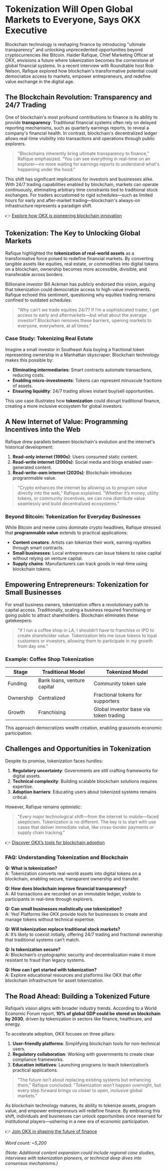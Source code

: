 # Tokenization Will Open Global Markets to Everyone, Says OKX Executive  

Blockchain technology is reshaping finance by introducing "ultimate transparency" and unlocking unprecedented opportunities beyond cryptocurrencies like Bitcoin. Haider Rafique, Chief Marketing Officer at OKX, envisions a future where tokenization becomes the cornerstone of global financial systems. In a recent interview with Roundtable host Rob Nelson, Rafique explored how blockchain's transformative potential could democratize access to markets, empower entrepreneurs, and redefine value exchange in the digital age.  

## The Blockchain Revolution: Transparency and 24/7 Trading  

One of blockchain's most profound contributions to finance is its ability to provide **transparency**. Traditional financial systems often rely on delayed reporting mechanisms, such as quarterly earnings reports, to reveal a company's financial health. In contrast, blockchain's decentralized ledger allows real-time visibility into transactions and operations through public explorers.  

> "Blockchains inherently bring ultimate transparency to finance," Rafique emphasized. "You can see everything in real-time on an explorer—no more waiting for earnings reports to understand what's happening under the hood."  

This shift has significant implications for investors and businesses alike. With 24/7 trading capabilities enabled by blockchain, markets can operate continuously, eliminating arbitrary time constraints tied to traditional stock exchanges. For traders accustomed to rigid schedules—such as limited hours for early and after-market trading—blockchain's always-on infrastructure represents a paradigm shift.  

👉 [Explore how OKX is pioneering blockchain innovation](https://bit.ly/okx-bonus)  

## Tokenization: The Key to Unlocking Global Markets  

Rafique highlighted the **tokenization of real-world assets** as a transformative force poised to redefine financial markets. By converting tangible assets like equities, real estate, or commodities into digital tokens on a blockchain, ownership becomes more accessible, divisible, and transferable across borders.  

Billionaire investor Bill Ackman has publicly endorsed this vision, arguing that tokenization could democratize access to high-value investments. Rafique echoed this sentiment, questioning why equities trading remains confined to outdated schedules:  

> "Why can’t we trade equities 24/7? If I’m a sophisticated trader, I get access to early and aftermarkets—but what about the average investor? Blockchain removes these barriers, opening markets to everyone, everywhere, at all times."  

### Case Study: Tokenizing Real Estate  

Imagine a small investor in Southeast Asia buying a fractional token representing ownership in a Manhattan skyscraper. Blockchain technology makes this possible by:  
- **Eliminating intermediaries**: Smart contracts automate transactions, reducing costs.  
- **Enabling micro-investments**: Tokens can represent minuscule fractions of assets.  
- **Ensuring liquidity**: 24/7 trading allows instant buy/sell opportunities.  

This use case illustrates how **tokenization** could disrupt traditional finance, creating a more inclusive ecosystem for global investors.  

## A New Internet of Value: Programming Incentives into the Web  

Rafique drew parallels between blockchain's evolution and the internet's historical development:  
1. **Read-only internet (1990s)**: Users consumed static content.  
2. **Read-write internet (2000s)**: Social media and blogs enabled user-generated content.  
3. **Read-write-own internet (2020s)**: Blockchain introduces programmable value.  

> "Crypto enhances the internet by allowing us to program value directly into the web," Rafique explained. "Whether it’s money, utility tokens, or community incentives, we can now distribute value seamlessly and build decentralized ecosystems."  

### Beyond Bitcoin: Tokenization for Everyday Businesses  

While Bitcoin and meme coins dominate crypto headlines, Rafique stressed that **programmable value** extends to practical applications:  
- **Content creators**: Artists can tokenize their work, earning royalties through smart contracts.  
- **Small businesses**: Local entrepreneurs can issue tokens to raise capital without relying on venture capital.  
- **Supply chains**: Manufacturers can track goods in real-time using blockchain tokens.  

## Empowering Entrepreneurs: Tokenization for Small Businesses  

For small business owners, tokenization offers a revolutionary path to capital access. Traditionally, scaling a business required franchising or going public to attract shareholders. Blockchain eliminates these gatekeepers:  

> "If I run a coffee shop in LA, I shouldn’t have to franchise or IPO to create shareholder value. Tokenization lets me issue tokens to loyal customers or investors, allowing them to participate in my growth from day one."  

### Example: Coffee Shop Tokenization  

| Stage | Traditional Model | Tokenized Model |  
|-------|-------------------|-----------------|  
| Funding | Bank loans, venture capital | Community token sale |  
| Ownership | Centralized | Fractional tokens for supporters |  
| Growth | Franchising | Global investor base via token trading |  

This approach democratizes wealth creation, enabling grassroots economic participation.  

## Challenges and Opportunities in Tokenization  

Despite its promise, tokenization faces hurdles:  
1. **Regulatory uncertainty**: Governments are still crafting frameworks for digital assets.  
2. **Technical complexity**: Building scalable blockchain solutions requires expertise.  
3. **Adoption barriers**: Educating users about tokenized systems remains critical.  

However, Rafique remains optimistic:  

> "Every major technological shift—from the internet to mobile—faced skepticism. Tokenization is no different. The key is to start with use cases that deliver immediate value, like cross-border payments or supply chain tracking."  

👉 [Discover OKX’s tools for blockchain adoption](https://bit.ly/okx-bonus)  

### FAQ: Understanding Tokenization and Blockchain  

**Q: What is tokenization?**  
A: Tokenization converts real-world assets into digital tokens on a blockchain, enabling secure, transparent ownership and transfer.  

**Q: How does blockchain improve financial transparency?**  
A: All transactions are recorded on an immutable ledger, visible to participants in real-time through explorers.  

**Q: Can small businesses realistically use tokenization?**  
A: Yes! Platforms like OKX provide tools for businesses to create and manage tokens without technical expertise.  

**Q: Will tokenization replace traditional stock markets?**  
A: It’s likely to coexist initially, offering 24/7 trading and fractional ownership that traditional systems can’t match.  

**Q: Is tokenization secure?**  
A: Blockchain’s cryptographic security and decentralization make it more resistant to fraud than legacy systems.  

**Q: How can I get started with tokenization?**  
A: Explore educational resources and platforms like OKX that offer blockchain infrastructure for asset tokenization.  

## The Road Ahead: Building a Tokenized Future  

Rafique’s vision aligns with broader industry trends. According to a World Economic Forum report, **10% of global GDP could be stored on blockchain by 2030**, driven by tokenization in sectors like finance, healthcare, and energy.  

To accelerate adoption, OKX focuses on three pillars:  
1. **User-friendly platforms**: Simplifying blockchain tools for non-technical users.  
2. **Regulatory collaboration**: Working with governments to create clear compliance frameworks.  
3. **Education initiatives**: Launching programs to teach tokenization’s practical applications.  

> "The future isn’t about replacing existing systems but enhancing them," Rafique concluded. "Tokenization won’t happen overnight, but every step forward brings us closer to open, inclusive global markets."  

As blockchain technology matures, its ability to tokenize assets, program value, and empower entrepreneurs will redefine finance. By embracing this shift, individuals and businesses can unlock opportunities once reserved for institutional players—ushering in a new era of economic participation.  

👉 [Join OKX in shaping the future of finance](https://bit.ly/okx-bonus)  

*Word count: ~5,200*  

*(Note: Additional content expansion could include regional case studies, interviews with tokenization pioneers, or technical deep dives into consensus mechanisms.)*